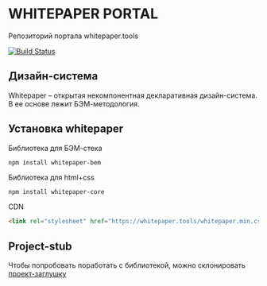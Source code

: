 # WHITEPAPER PORTAL

Репозиторий портала whitepaper.tools

[![Build Status](https://travis-ci.org/whitepapertools/whitepaper-portal.svg?branch=master)](https://travis-ci.org/whitepapertools/whitepaper-portal)

## Дизайн-система

Whitepaper – открытая некомпонентная декларативная дизайн-система. В ее основе лежит БЭМ-методология.

## Установка whitepaper

Библиотека для БЭМ-стека

``` bash
npm install whitepaper-bem
```

Библиотека для html+css

```
npm install whitepaper-core
```

CDN

```html
<link rel="stylesheet" href="https://whitepaper.tools/whitepaper.min.css">
```

## Project-stub

Чтобы попробовать поработать с библиотекой, можно склонировать [проект-заглушку](https://github.com/whitepapertools/whitepaper-stub)
